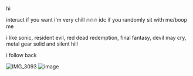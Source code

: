hi

interact if you want i'm very chill 🔥🔥🔥
idc if you randomly sit with me/boop me 

i like sonic, resident evil, red dead redemption, final fantasy, devil may cry, metal gear solid and silent hill

i follow back 

![IMG_3093](https://github.com/user-attachments/assets/6b46bfa2-06ed-4219-aae9-5505ea926fb5)
![image](https://github.com/user-attachments/assets/989b3166-8c05-45f7-afb3-974f734a4dd2)

